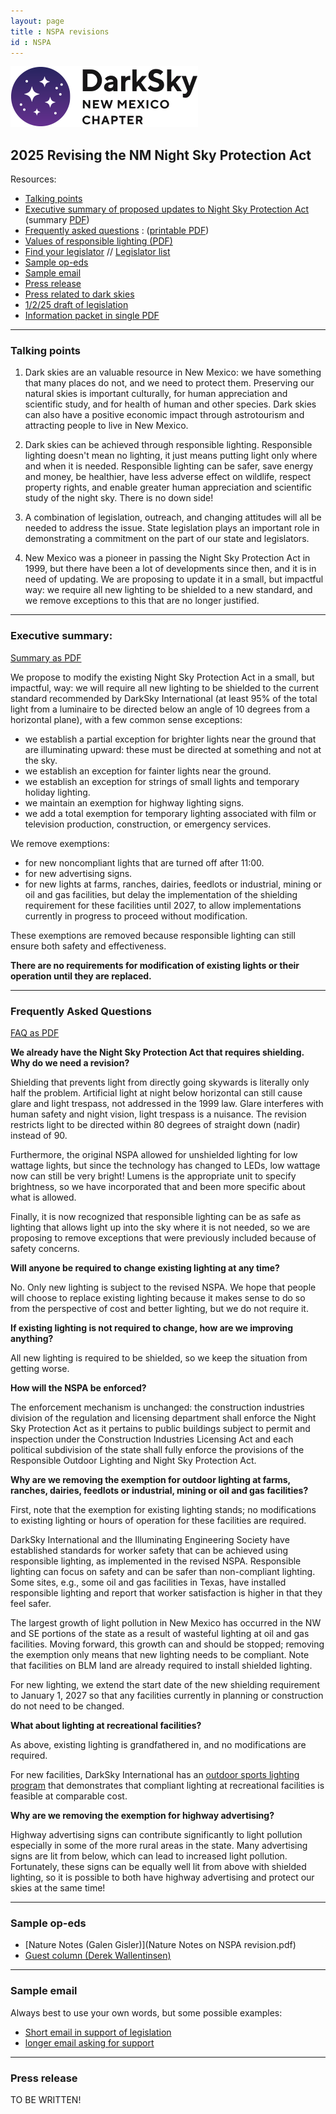 ```yaml
---
layout: page
title : NSPA revisions
id : NSPA
---
```


![logo](../logo.png)

## 2025 Revising the NM Night Sky Protection Act

Resources:
- [Talking points](#points)
- [Executive summary of proposed updates to Night Sky Protection Act](#exec)  (summary [PDF](Summary_Night_Sky_Protection_Act_Revisions.pdf))
- [Frequently asked questions](#faq) : ([printable PDF](FAQ_NSPA_changes_for_2025.pdf))
- [Values of responsible lighting (PDF)](../Values_of_Responsible_Lighting.pdf)
- [Find your legislator](https://www.nmlegis.gov/members/find_my_legislator) // [Legislator list](https://www.nmlegis.gov/members/Legislator_List)
- [Sample op-eds](#oped)
- [Sample email](#sample)
- [Press release](#release)
- [Press related to dark skies](../press/press)
- [1/2/25 draft of legislation](228608.4.pdf)
- [Information packet in single PDF](NSPARevisionsPackage.pdf)

***************
<A NAME=points></A>
### Talking points

1. Dark skies are an valuable resource in New Mexico: we have
something that many places do not, and we need to protect them.
Preserving our natural skies is important culturally, for human
appreciation and scientific study, and for health of human and other
species.  Dark skies can also have a positive economic impact through
astrotourism and attracting people to live in New Mexico. 

2. Dark skies can be achieved through responsible lighting. Responsible
lighting doesn't mean no lighting, it just means putting light only
where and when it is needed.  Responsible lighting can
be safer, save energy and money, be healthier, have less adverse
effect on wildlife, respect property rights, and enable greater
human appreciation and scientific study of the night sky. There is
no down side!

3. A combination of legislation, outreach, and changing attitudes
will all be needed to address the issue. State legislation plays
an important role in demonstrating a commitment on the part of our
state and legislators.

4. New Mexico was a pioneer in passing the Night Sky Protection Act
in 1999, but there have been a lot of developments since then, and
it is in need of updating. We are proposing to update it in a small,
but impactful way: we require all new lighting to be shielded to a
new standard, and we remove exceptions to this that are no longer
justified.

***************
<A NAME=exec></A>
### Executive summary: 


[Summary as PDF](Summary_Night_Sky_Protection_Act_Revisions.pdf)

We propose to modify the existing Night Sky Protection Act in a small, but impactful, way: we will require all new lighting to be shielded to the current standard recommended by DarkSky International (at least 95% of the total light from a luminaire to be directed below an angle of 10 degrees from a horizontal plane), with a few common sense exceptions:
- we establish a partial exception for brighter lights near the ground that are illuminating upward: these must be directed at something and not at the sky.
- we establish an exception for fainter lights near the ground.
- we establish an exception for strings of small lights and temporary holiday lighting.
- we maintain an exemption for highway lighting signs.
- we add a total exemption for temporary lighting associated with film or television production, construction, or emergency services.

We remove exemptions:
- for new noncompliant lights that are turned off after 11:00. 
- for new advertising signs.
- for new lights at farms, ranches, dairies, feedlots or industrial, mining or oil and gas facilities, but delay the implementation of the shielding requirement for these facilities until 2027, to allow implementations currently in progress to proceed without modification. 

These exemptions are removed because responsible lighting can still ensure both safety and effectiveness.

**There are no requirements for modification of existing lights or their operation until they are replaced.**

***************
<A NAME=faq></A>
### Frequently Asked Questions

[FAQ as PDF](FAQ_NSPA_change_for_2025.pdf)

**We already have the Night Sky Protection Act that requires shielding. Why do we need a revision?**

Shielding that prevents light from directly going skywards is
literally only half the problem. Artificial light at night below
horizontal can still cause glare and light trespass, not addressed
in the 1999 law. Glare interferes with human safety and night vision,
light trespass is a nuisance.  The revision restricts light to be
directed within 80 degrees of straight down (nadir) instead of 90.

Furthermore, the original NSPA allowed for unshielded lighting for
low wattage lights, but since the technology has changed to LEDs,
low wattage now can still be very bright! Lumens is the appropriate
unit to specify brightness, so we have incorporated that and been
more specific about what is allowed.

Finally, it is now recognized that responsible lighting can be as
safe as lighting that allows light up into the sky where it is not
needed, so we are proposing to remove exceptions that were previously
included because of safety concerns.

**Will anyone be required to change existing lighting at any time?**

No. Only new lighting is subject to the revised NSPA. We hope that people will choose to replace existing lighting because it makes sense to do so from the perspective of cost and better lighting, but we do not require it.

**If existing lighting is not required to change, how are we improving anything?**

All new lighting is required to be shielded, so we keep the situation from getting worse. 

**How will the NSPA be enforced?**

The enforcement mechanism is unchanged: the construction industries
division of the regulation and licensing department shall enforce
the Night Sky Protection Act as it pertains to public buildings
subject to permit and inspection under the Construction Industries
Licensing Act and each political subdivision of the state shall
fully enforce the provisions of the Responsible Outdoor Lighting
and Night Sky Protection Act.


**Why are we removing the exemption for outdoor lighting at farms, ranches, dairies, feedlots or industrial, mining or oil and gas facilities?**

First, note that the exemption for existing lighting stands; no
modifications to existing lighting or hours of operation for these
facilities are required.

DarkSky International and the Illuminating Engineering Society have
established standards for worker safety that can be achieved using
responsible lighting, as implemented in the revised NSPA. Responsible
lighting can focus on safety and can be safer than non-compliant
lighting. Some sites, e.g., some oil and gas facilities in Texas,
have installed responsible lighting and report that worker satisfaction
is higher in that they feel safer.

The largest growth of light pollution in New Mexico has occurred
in the NW and SE portions of the state as a result of wasteful
lighting at oil and gas facilities. Moving forward, this growth can
and should be stopped; removing the exemption only means that new
lighting needs to be compliant. Note that facilities on BLM land
are already required to install shielded lighting.

For new lighting, we extend the start date of the new shielding
requirement to January 1, 2027 so that any facilities currently in
planning or construction do not need to be changed.


**What about lighting at recreational facilities?**

As above, existing lighting is grandfathered in, and no modifications are required.

For new facilities, DarkSky International has an
[outdoor sports lighting program](https://darksky.org/what-we-do/darksky-approved/outdoor-sports-lighting/) that
demonstrates that compliant lighting at recreational facilities is
feasible at comparable cost.

**Why are we removing the exemption for highway advertising?**

Highway advertising signs can contribute significantly to light
pollution especially in some of the more rural areas in the state.
Many advertising signs are lit from below, which can lead to increased
light pollution. Fortunately, these signs can be equally well lit
from above with shielded lighting, so it is possible to both have
highway advertising and protect our skies at the same time!


***************
<A NAME=oped></A>
### Sample op-eds

- [Nature Notes (Galen Gisler)](Nature Notes on NSPA revision.pdf)
- [Guest column (Derek Wallentinsen)](GUEST-COLUMN-ROLNSPA.pdf)

***************
<A NAME=sample></A>
### Sample email

Always best to use your own words, but some possible examples:

- [Short email in support of legislation](email_short.md)
- [longer email asking for support](email_long.md)


***************
<A NAME=release></A>
### Press release

TO BE WRITTEN!
